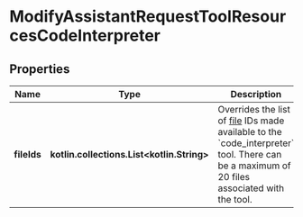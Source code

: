 
# ModifyAssistantRequestToolResourcesCodeInterpreter

## Properties
| Name | Type | Description | Notes |
| ------------ | ------------- | ------------- | ------------- |
| **fileIds** | **kotlin.collections.List&lt;kotlin.String&gt;** | Overrides the list of [file](/docs/api-reference/files) IDs made available to the &#x60;code_interpreter&#x60; tool. There can be a maximum of 20 files associated with the tool.  |  [optional] |




